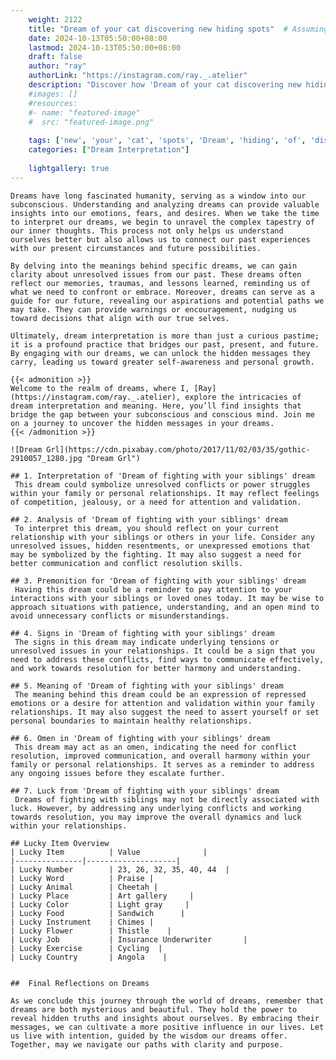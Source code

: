```yaml
---
    weight: 2122
    title: "Dream of your cat discovering new hiding spots"  # Assuming 'title' column exists
    date: 2024-10-13T05:50:00+08:00
    lastmod: 2024-10-13T05:50:00+08:00
    draft: false
    author: "ray"
    authorLink: "https://instagram.com/ray._.atelier"
    description: "Discover how 'Dream of your cat discovering new hiding spots' can interpret your future and uncover its significant meanings in your life."
    #images: []
    #resources:
    #- name: "featured-image"
    #  src: "featured-image.png"
    
    tags: ['new', 'your', 'cat', 'spots', 'Dream', 'hiding', 'of', 'discovering']
    categories: ["Dream Interpretation"]
    
    lightgallery: true
---
```

    
    Dreams have long fascinated humanity, serving as a window into our subconscious. Understanding and analyzing dreams can provide valuable insights into our emotions, fears, and desires. When we take the time to interpret our dreams, we begin to unravel the complex tapestry of our inner thoughts. This process not only helps us understand ourselves better but also allows us to connect our past experiences with our present circumstances and future possibilities.
    
    By delving into the meanings behind specific dreams, we can gain clarity about unresolved issues from our past. These dreams often reflect our memories, traumas, and lessons learned, reminding us of what we need to confront or embrace. Moreover, dreams can serve as a guide for our future, revealing our aspirations and potential paths we may take. They can provide warnings or encouragement, nudging us toward decisions that align with our true selves.
    
    Ultimately, dream interpretation is more than just a curious pastime; it is a profound practice that bridges our past, present, and future. By engaging with our dreams, we can unlock the hidden messages they carry, leading us toward greater self-awareness and personal growth.
    
    {{< admonition >}}
    Welcome to the realm of dreams, where I, [Ray](https://instagram.com/ray._.atelier), explore the intricacies of dream interpretation and meaning. Here, you’ll find insights that bridge the gap between your subconscious and conscious mind. Join me on a journey to uncover the hidden messages in your dreams.
    {{< /admonition >}}
    
    ![Dream Grl](https://cdn.pixabay.com/photo/2017/11/02/03/35/gothic-2910057_1280.jpg "Dream Grl")
    
    ## 1. Interpretation of 'Dream of fighting with your siblings' dream
     This dream could symbolize unresolved conflicts or power struggles within your family or personal relationships. It may reflect feelings of competition, jealousy, or a need for attention and validation.
    
    ## 2. Analysis of 'Dream of fighting with your siblings' dream
     To interpret this dream, you should reflect on your current relationship with your siblings or others in your life. Consider any unresolved issues, hidden resentments, or unexpressed emotions that may be symbolized by the fighting. It may also suggest a need for better communication and conflict resolution skills.
    
    ## 3. Premonition for 'Dream of fighting with your siblings' dream
     Having this dream could be a reminder to pay attention to your interactions with your siblings or loved ones today. It may be wise to approach situations with patience, understanding, and an open mind to avoid unnecessary conflicts or misunderstandings.
    
    ## 4. Signs in 'Dream of fighting with your siblings' dream
     The signs in this dream may indicate underlying tensions or unresolved issues in your relationships. It could be a sign that you need to address these conflicts, find ways to communicate effectively, and work towards resolution for better harmony and understanding.
    
    ## 5. Meaning of 'Dream of fighting with your siblings' dream
     The meaning behind this dream could be an expression of repressed emotions or a desire for attention and validation within your family relationships. It may also suggest the need to assert yourself or set personal boundaries to maintain healthy relationships.
    
    ## 6. Omen in 'Dream of fighting with your siblings' dream
     This dream may act as an omen, indicating the need for conflict resolution, improved communication, and overall harmony within your family or personal relationships. It serves as a reminder to address any ongoing issues before they escalate further.
    
    ## 7. Luck from 'Dream of fighting with your siblings' dream
     Dreams of fighting with siblings may not be directly associated with luck. However, by addressing any underlying conflicts and working towards resolution, you may improve the overall dynamics and luck within your relationships.
    
    ## Lucky Item Overview
    | Lucky Item          | Value              |
    |---------------|--------------------|
    | Lucky Number        | 23, 26, 32, 35, 40, 44  |
    | Lucky Word          | Praise |
    | Lucky Animal        | Cheetah |
    | Lucky Place         | Art gallery     |
    | Lucky Color         | Light gray     |
    | Lucky Food          | Sandwich      |
    | Lucky Instrument    | Chimes |
    | Lucky Flower        | Thistle    |
    | Lucky Job           | Insurance Underwriter       |
    | Lucky Exercise      | Cycling  |
    | Lucky Country       | Angola    |
    
    
    ##  Final Reflections on Dreams
    
    As we conclude this journey through the world of dreams, remember that dreams are both mysterious and beautiful. They hold the power to reveal hidden truths and insights about ourselves. By embracing their messages, we can cultivate a more positive influence in our lives. Let us live with intention, guided by the wisdom our dreams offer. Together, may we navigate our paths with clarity and purpose.
    
